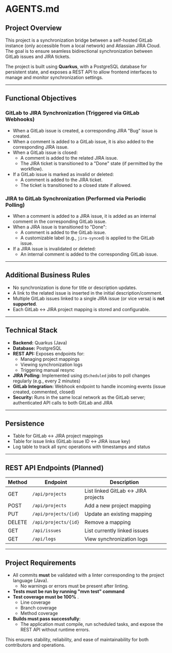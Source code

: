 # AGENTS.md

## Project Overview
This project is a synchronization bridge between a self-hosted GitLab instance (only accessible from a local network) and Atlassian JIRA Cloud. The goal is to ensure seamless bidirectional synchronization between GitLab issues and JIRA tickets.

The project is built using **Quarkus**, with a PostgreSQL database for persistent state, and exposes a REST API to allow frontend interfaces to manage and monitor synchronization settings.

---

## Functional Objectives

### GitLab to JIRA Synchronization (Triggered via GitLab Webhooks)
- When a GitLab issue is created, a corresponding JIRA "Bug" issue is created.
- When a comment is added to a GitLab issue, it is also added to the corresponding JIRA issue.
- When a GitLab issue is closed:
  - A comment is added to the related JIRA issue.
  - The JIRA ticket is transitioned to a "Done" state (if permitted by the workflow).
- If a GitLab issue is marked as invalid or deleted:
  - A comment is added to the JIRA ticket.
  - The ticket is transitioned to a closed state if allowed.

### JIRA to GitLab Synchronization (Performed via Periodic Polling)
- When a comment is added to a JIRA issue, it is added as an internal comment in the corresponding GitLab issue.
- When a JIRA issue is transitioned to "Done":
  - A comment is added to the GitLab issue.
  - A customizable label (e.g., `jira-synced`) is applied to the GitLab issue.
- If a JIRA issue is invalidated or deleted:
  - An internal comment is added to the corresponding GitLab issue.

---

## Additional Business Rules
- No synchronization is done for title or description updates.
- A link to the related issue is inserted in the initial description/comment.
- Multiple GitLab issues linked to a single JIRA issue (or vice versa) is **not supported**.
- Each GitLab ↔ JIRA project mapping is stored and configurable.

---

## Technical Stack
- **Backend:** Quarkus (Java)
- **Database:** PostgreSQL
- **REST API:** Exposes endpoints for:
  - Managing project mappings
  - Viewing synchronization logs
  - Triggering manual resync
- **JIRA Polling:** Implemented using `@Scheduled` jobs to poll changes regularly (e.g., every 2 minutes)
- **GitLab Integration:** Webhook endpoint to handle incoming events (issue created, commented, closed)
- **Security:** Runs in the same local network as the GitLab server; authenticated API calls to both GitLab and JIRA

---

## Persistence
- Table for GitLab ↔ JIRA project mappings
- Table for issue links (GitLab issue ID ↔ JIRA issue key)
- Log table to track all sync operations with timestamps and status

---

## REST API Endpoints (Planned)
| Method | Endpoint               | Description                             |
|--------|------------------------|-----------------------------------------|
| GET    | `/api/projects`        | List linked GitLab ↔ JIRA projects      |
| POST   | `/api/projects`        | Add a new project mapping               |
| PUT    | `/api/projects/{id}`   | Update an existing mapping              |
| DELETE | `/api/projects/{id}`   | Remove a mapping                        |
| GET    | `/api/issues`          | List currently linked issues            |
| GET    | `/api/logs`            | View synchronization logs               |

---

## Project Requirements
- All commits **must** be validated with a linter corresponding to the project language (Java).
  - No warnings or errors must be present after linting.
- **Tests must be run by running "mvn test" command**
- **Test coverage must be 100%** .
  - Line coverage
  - Branch coverage
  - Method coverage
- **Builds must pass successfully**:
  - The application must compile, run scheduled tasks, and expose the REST API without runtime errors.

This ensures stability, reliability, and ease of maintainability for both contributors and operations.

